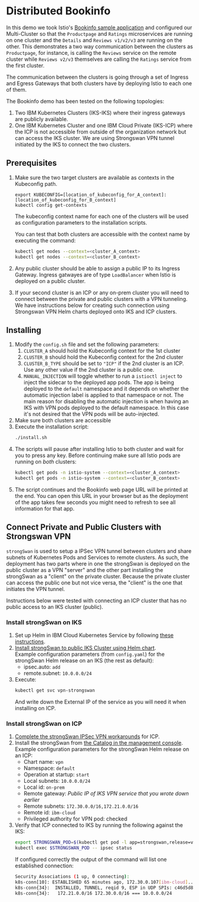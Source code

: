 # Distributed Bookinfo

In this demo we took Istio's [Bookinfo sample application](https://istio.io/docs/guides/bookinfo/) and configured our Multi-Cluster so that the `Productpage` and `Ratings` microservices are running on one cluster and the `Details` and `Reviews v1/v2/v3` are running on the other. This demonstrates a two way communication between the clusters as `Productpage`, for instance, is calling the `Reviews` service on the remote cluster while `Reviews v2/v3` themselves are calling the `Ratings` service from the first cluster.

The communication between the clusters is going through a set of Ingress and Egress Gateways that both clusters have by deploying Istio to each one of them.

The Bookinfo demo has been tested on the following topologies:
1. Two IBM Kubernetes Clusters (IKS-IKS) where their ingress gateways are publicly available.
1. One IBM Kubernetes Cluster and one IBM Cloud Private (IKS-ICP) where the ICP is not accessible from outside of the organization network but can access the IKS cluster. We are using Strongswan VPN tunnel initiated by the IKS to connect the two clusters.

## Prerequisites
1. Make sure the two target clusters are available as contexts in the Kubeconfig path.

    ```console
    export KUBECONFIG=[location_of_kubeconfig_for_A_context]:[location_of_kubeconfig_for_B_context]
    kubectl config get-contexts
    ```

    The kubeconfig context name for each one of the clusters will be used as configuration parameters to the installation scripts.

    You can test that both clusters are accessible with the context name by executing the command:
    ```sh
    kubectl get nodes --context=<cluster_A_context>
    kubectl get nodes --context=<cluster_B_context>
    ```
1. Any public cluster should be able to assign a public IP to its Ingress Gateway. Ingress gatwayes are of type `LoadBalancer` when Istio is deployed on a public cluster.
1. If your second cluster is an ICP or any on-prem cluster you will need to connect between the private and public clusters with a VPN tunneling. We have instructions below for creating such connection using Strongswan VPN Helm charts deployed onto IKS and ICP clusters.

## Installing
1. Modify the `config.sh` file and set the following parameters:
    1. `CLUSTER_A` should hold the Kubeconfig context for the 1st cluster
    1. `CLUSTER_B` should hold the Kubeconfig context for the 2nd cluster
    1. `CLUSTER_B_TYPE` should be set to `"ICP"` if the 2nd cluster is an ICP. Use any other value if the 2nd cluster is a public one.
    1. `MANUAL_INJECTION` will toggle whether to run a `istioctl inject` to inject the sidecar to the deployed app pods. The app is being deployed to the `default` namespace and it depends on whether the automatic injection label is applied to that namespace or not. The main reason for disabling the automatic injection is when having an IKS with VPN pods deployed to the default namespace. In this case it's not desired that the VPN pods will be auto-injected.
1. Make sure both clusters are accessible
1. Execute the installation script:
    ```sh
    ./install.sh
    ```
1. The scripts will pause after installing Istio to both cluster and wait for you to press any key. Before continuing make sure all Istio pods are running on *both* clusters:
    ```sh
    kubectl get pods -n istio-system --context=<cluster_A_context>
    kubectl get pods -n istio-system --context=<cluster_B_context>
    ```
1. The script continues and the Bookinfo web page URL will be printed at the end. You can open this URL in your browser but as the deployment of the app takes few seconds you might need to refresh to see all information for that app.

## Connect Private and Public Clusters with Strongswan VPN
`strongSwan` is used to setup a IPSec VPN tunnel between clusters and share subnets of Kubernetes Pods and Services to remote clusters. As such, the deployment has two parts where in one the strongSwan is deployed on the public cluster as a VPN "server" and the other part installing the strongSwan as a "client" on the private cluster. Because the private cluster can access the public one but not vice versa, the "client" is the one that initiates the VPN tunnel.

Instructions below were tested with connecting an ICP cluster that has no public access to an IKS cluster (public).

### Install strongSwan on IKS
1. Set up Helm in IBM Cloud Kubernetes Service by following [these instructions](https://console.bluemix.net/docs/containers/cs_integrations.html#helm).
1. [Install strongSwan to public IKS Cluster using Helm chart](https://console.bluemix.net/docs/containers/cs_vpn.html#vpn).  
Example configuration parameters (from `config.yaml`) for the strongSwan Helm release on an IKS (the rest as default):
    - ipsec.auto: `add`
    - remote.subnet: `10.0.0.0/24`
1. Execute:
    ```sh
    kubectl get svc vpn-strongswan
    ```
    And write down the External IP of the service as you will need it when installing on ICP.

### Install strongSwan on ICP
1. [Complete the strongSwan IPSec VPN workarounds](https://www.ibm.com/support/knowledgecenter/SS2L37_2.1.0.3/cam_strongswan.html) for ICP.
1. Install the strongSwan from [the Catalog in the management console](https://www.ibm.com/support/knowledgecenter/SSBS6K_2.1.0.3/app_center/create_release.html).  
Example configuration parameters for the strongSwan Helm release on an ICP:
    - Chart name: `vpn`
    - Namespace: `default`
    - Operation at startup: `start`
	- Local subnets: `10.0.0.0/24`
    - Local id: `on-prem`
	- Remote gateway: _Public IP of IKS VPN service that you wrote down earlier_
	- Remote subnets: `172.30.0.0/16,172.21.0.0/16`
    - Remote id: `ibm-cloud`
	- Privileged authority for VPN pod: checked
1. Verify that ICP connected to IKS by running the following against the IKS:
    ```sh
    export STRONGSWAN_POD=$(kubectl get pod -l app=strongswan,release=vpn -o jsonpath='{ .items[0].metadata.name }')
    kubectl exec $STRONGSWAN_POD -- ipsec status
    ```
    If configured correctly the output of the command will list one established connection:
    ```sh
    Security Associations (1 up, 0 connecting):
    k8s-conn[10]: ESTABLISHED 65 minutes ago, 172.30.0.107[ibm-cloud]...10.113.87.181[on-prem]
    k8s-conn{34}:  INSTALLED, TUNNEL, reqid 9, ESP in UDP SPIs: c46d5d8d_i c688564f_o
    k8s-conn{34}:   172.21.0.0/16 172.30.0.0/16 === 10.0.0.0/24
    ```

